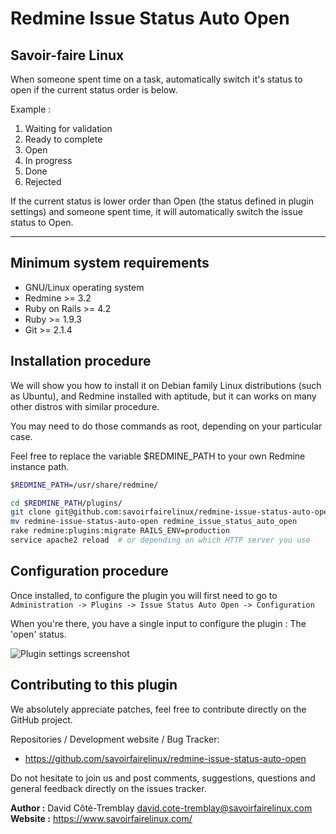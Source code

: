 Redmine Issue Status Auto Open
==============================

Savoir-faire Linux
------------------

When someone spent time on a task, automatically switch it's status to open if the current status order is below.

Example :

1. Waiting for validation
2. Ready to complete
3. Open
4. In progress
5. Done
6. Rejected

If the current status is lower order than Open (the status defined in plugin settings) and someone spent time, it will automatically switch the issue status to Open.

___


Minimum system requirements
---------------------------

* GNU/Linux operating system
* Redmine >= 3.2
* Ruby on Rails >= 4.2
* Ruby >= 1.9.3
* Git >= 2.1.4


Installation procedure
----------------------

We will show you how to install it on Debian family Linux distributions (such as Ubuntu), and Redmine installed with aptitude, but it can works on many other distros with similar procedure.

You may need to do those commands as root, depending on your particular case.

Feel free to replace the variable $REDMINE_PATH to your own Redmine instance path.

```bash
$REDMINE_PATH=/usr/share/redmine/

cd $REDMINE_PATH/plugins/
git clone git@github.com:savoirfairelinux/redmine-issue-status-auto-open.git
mv redmine-issue-status-auto-open redmine_issue_status_auto_open
rake redmine:plugins:migrate RAILS_ENV=production
service apache2 reload  # or depending on which HTTP server you use

```

Configuration procedure
-----------------------

Once installed, to configure the plugin you will first need to go to `Administration -> Plugins -> Issue Status Auto Open -> Configuration`

When you're there, you have a single input to configure the plugin : The 'open' status.

![Plugin settings screenshot](https://github.com/savoirfairelinux/redmine-issue-status-auto-open/raw/master/screenshots/settings.jpg)


Contributing to this plugin
---------------------------

We absolutely appreciate patches, feel free to contribute directly on the GitHub project.

Repositories / Development website / Bug Tracker:
- https://github.com/savoirfairelinux/redmine-issue-status-auto-open

Do not hesitate to join us and post comments, suggestions, questions and general feedback directly on the issues tracker.

**Author :** David Côté-Tremblay <david.cote-tremblay@savoirfairelinux.com>
**Website :** https://www.savoirfairelinux.com/
